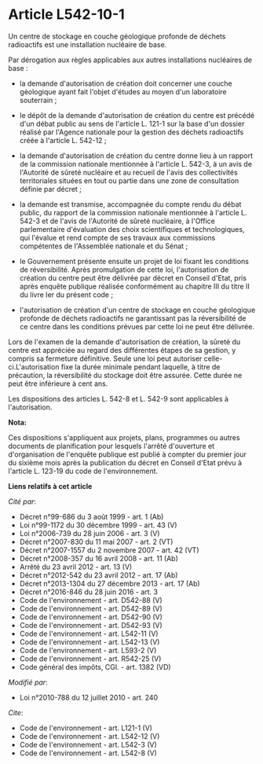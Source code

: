 # Article L542-10-1

Un centre de stockage en couche géologique profonde de déchets radioactifs est une installation nucléaire de base. 

Par dérogation aux règles applicables aux autres installations nucléaires de base :

- la demande d'autorisation de création doit concerner une couche géologique ayant fait l'objet d'études au moyen d'un
laboratoire souterrain ;

- le dépôt de la demande d'autorisation de création du centre est précédé d'un débat public au sens de l'article L. 121-1 sur
la base d'un dossier réalisé par l'Agence nationale pour la gestion des déchets radioactifs créée à l'article L. 542-12 ;

- la demande d'autorisation de création du centre donne lieu à un rapport de la commission nationale mentionnée à l'article
L. 542-3, à un avis de l'Autorité de sûreté nucléaire et au recueil de l'avis des collectivités territoriales situées en tout
ou partie dans une zone de consultation définie par décret ;

- la demande est transmise, accompagnée du compte rendu du débat public, du rapport de la commission nationale mentionnée à
l'article L. 542-3 et de l'avis de l'Autorité de sûreté nucléaire, à l'Office parlementaire d'évaluation des choix
scientifiques et technologiques, qui l'évalue et rend compte de ses travaux aux commissions compétentes de l'Assemblée
nationale et du Sénat ;

- le Gouvernement présente ensuite un projet de loi fixant les conditions de réversibilité. Après promulgation de cette loi,
l'autorisation de création du centre peut être délivrée par décret en Conseil d'Etat, pris après enquête publique réalisée
conformément au chapitre III du titre II du livre Ier du présent code ;

- l'autorisation de création d'un centre de stockage en couche géologique profonde de déchets radioactifs ne garantissant pas
la réversibilité de ce centre dans les conditions prévues par cette loi ne peut être délivrée. 

Lors de l'examen de la demande d'autorisation de création, la sûreté du centre est appréciée au regard des différentes étapes
de sa gestion, y compris sa fermeture définitive. Seule une loi peut autoriser celle-ci.L'autorisation fixe la durée minimale
pendant laquelle, à titre de précaution, la réversibilité du stockage doit être assurée. Cette durée ne peut être inférieure
à cent ans. 

Les dispositions des articles L. 542-8 et L. 542-9 sont applicables à l'autorisation.

**Nota:**

Ces dispositions s'appliquent aux projets, plans, programmes ou autres documents de planification pour lesquels l'arrêté
d'ouverture et d'organisation de l'enquête publique est publié à compter du premier jour du sixième mois après la publication
du décret en Conseil d'Etat prévu à l'article L. 123-19 du code de l'environnement.

**Liens relatifs à cet article**

_Cité par_:

  - Décret n°99-686 du 3 août 1999 - art. 1 (Ab)
  - Loi n°99-1172 du 30 décembre 1999 - art. 43 (V)
  - Loi n°2006-739 du 28 juin 2006 - art. 3 (V)
  - Décret n°2007-830 du 11 mai 2007 - art. 2 (VT)
  - Décret n°2007-1557 du 2 novembre 2007 - art. 42 (VT)
  - Décret n°2008-357 du 16 avril 2008 - art. 11 (Ab)
  - Arrêté du 23 avril 2012 - art. 13 (V)
  - Décret n°2012-542 du 23 avril 2012 - art. 17 (Ab)
  - Décret n°2013-1304 du 27 décembre 2013 - art. 17 (Ab)
  - Décret n°2016-846 du 28 juin 2016 - art. 3
  - Code de l'environnement - art. D542-88 (V)
  - Code de l'environnement - art. D542-89 (V)
  - Code de l'environnement - art. D542-90 (V)
  - Code de l'environnement - art. D542-93 (V)
  - Code de l'environnement - art. L542-11 (V)
  - Code de l'environnement - art. L542-13 (V)
  - Code de l'environnement - art. L593-2 (V)
  - Code de l'environnement - art. R542-25 (V)
  - Code général des impôts, CGI. - art. 1382 (VD)

_Modifié par_:

  - Loi n°2010-788 du 12 juillet 2010 - art. 240

_Cite_:

  - Code de l'environnement - art. L121-1 (V)
  - Code de l'environnement - art. L542-12 (V)
  - Code de l'environnement - art. L542-3 (V)
  - Code de l'environnement - art. L542-8 (V)
